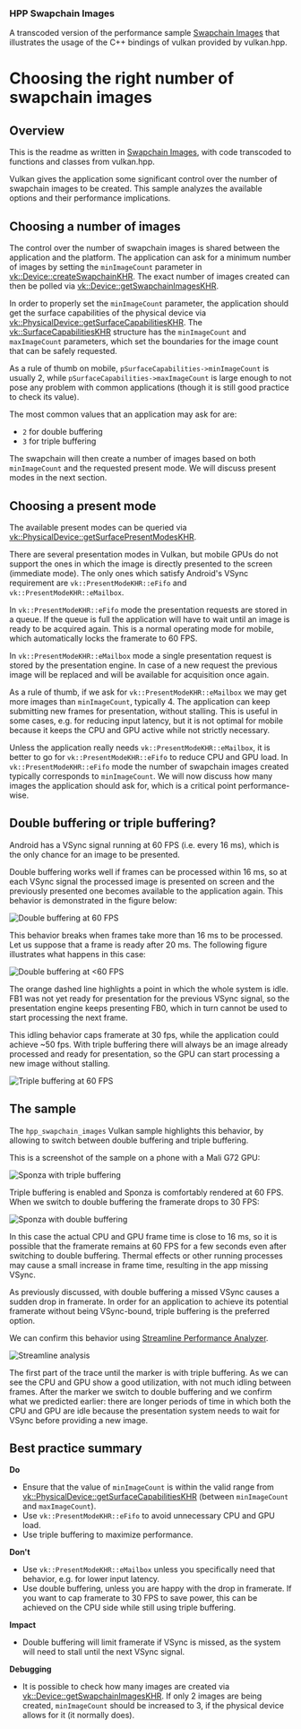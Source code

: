 <!--
- Copyright (c) 2022, The Khronos Group
-
- SPDX-License-Identifier: Apache-2.0
-
- Licensed under the Apache License, Version 2.0 the "License";
- you may not use this file except in compliance with the License.
- You may obtain a copy of the License at
-
-     http://www.apache.org/licenses/LICENSE-2.0
-
- Unless required by applicable law or agreed to in writing, software
- distributed under the License is distributed on an "AS IS" BASIS,
- WITHOUT WARRANTIES OR CONDITIONS OF ANY KIND, either express or implied.
- See the License for the specific language governing permissions and
- limitations under the License.
-
-->

### HPP Swapchain Images<br/>
A transcoded version of the performance sample [Swapchain Images](https://github.com/KhronosGroup/Vulkan-Samples/tree/master/samples/performance/swapchain_images) that illustrates the usage of the C++ bindings of vulkan provided by vulkan.hpp.

# Choosing the right number of swapchain images

## Overview

This is the readme as written in [Swapchain Images](https://github.com/KhronosGroup/Vulkan-Samples/tree/master/samples/performance/swapchain_images), with code transcoded to functions and classes from vulkan.hpp.

Vulkan gives the application some significant control over the number of swapchain images to be created. This sample analyzes the available options and their performance implications.

## Choosing a number of images

The control over the number of swapchain images is shared between the application and the platform. The application can ask for a minimum number of images by setting the `minImageCount` parameter in [vk::Device::createSwapchainKHR](https://www.khronos.org/registry/vulkan/specs/1.1-extensions/man/html/vkCreateSwapchainKHR.html). The exact number of images created can then be polled via [vk::Device::getSwapchainImagesKHR](https://www.khronos.org/registry/vulkan/specs/1.1-extensions/man/html/vkGetSwapchainImagesKHR.html).

In order to properly set the `minImageCount` parameter, the application should get the surface capabilities of the physical device via [vk::PhysicalDevice::getSurfaceCapabilitiesKHR](https://www.khronos.org/registry/vulkan/specs/1.1-extensions/man/html/vkGetPhysicalDeviceSurfaceCapabilitiesKHR.html).
The [vk::SurfaceCapabilitiesKHR](https://www.khronos.org/registry/vulkan/specs/1.1-extensions/man/html/VkSurfaceCapabilitiesKHR.html) structure has the `minImageCount` and `maxImageCount` parameters, which set the boundaries for the image count that can be safely requested.

As a rule of thumb on mobile, `pSurfaceCapabilities->minImageCount` is usually 2, while `pSurfaceCapabilities->maxImageCount` is large enough to not pose any problem with common applications (though it is still good practice to check its value).

The most common values that an application may ask for are:
* `2` for double buffering
* `3` for triple buffering

The swapchain will then create a number of images based on both `minImageCount` and the requested present mode. We will discuss present modes in the next section.

## Choosing a present mode

The available present modes can be queried via [vk::PhysicalDevice::getSurfacePresentModesKHR](https://www.khronos.org/registry/vulkan/specs/1.1-extensions/man/html/vkGetPhysicalDeviceSurfacePresentModesKHR.html).

There are several presentation modes in Vulkan, but mobile GPUs do not support the ones in which the image is directly presented to the screen (immediate mode). The only ones which satisfy Android's VSync requirement are `vk::PresentModeKHR::eFifo` and  `vk::PresentModeKHR::eMailbox`.

In `vk::PresentModeKHR::eFifo` mode the presentation requests are stored in a queue. If the queue is full the application will have to wait until an image is ready to be acquired again. This is a normal operating mode for mobile, which automatically locks the framerate to 60 FPS.

In `vk::PresentModeKHR::eMailbox` mode a single presentation request is stored by the presentation engine. In case of a new request the previous image will be replaced and will be available for acquisition once again.

As a rule of thumb, if we ask for `vk::PresentModeKHR::eMailbox` we may get more images than `minImageCount`, typically 4. The application can keep submitting new frames for presentation, without stalling. This is useful in some cases, e.g. for reducing input latency, but it is not optimal for mobile because it keeps the CPU and GPU active while not strictly necessary.

Unless the application really needs `vk::PresentModeKHR::eMailbox`, it is better to go for `vk::PresentModeKHR::eFifo` to reduce CPU and GPU load. In `vk::PresentModeKHR::eFifo` mode the number of swapchain images created typically corresponds to `minImageCount`. We will now discuss how many images the application should ask for, which is a critical point performance-wise.

## Double buffering or triple buffering?

Android has a VSync signal running at 60 FPS (i.e. every 16 ms), which is the only chance for an image to be presented.

Double buffering works well if frames can be processed within 16 ms, so at each VSync signal the processed image is presented on screen and the previously presented one becomes available to the application again.
This behavior is demonstrated in the figure below:

![Double buffering at 60 FPS](../swapchain_images/images/swapchain_double_buffering.png)

This behavior breaks when frames take more than 16 ms to be processed. Let us suppose that a frame is ready after 20 ms. The following figure illustrates what happens in this case:

![Double buffering at <60 FPS](../swapchain_images/images/swapchain_double_buffering_slow.png)

The orange dashed line highlights a point in which the whole system is idle. FB1 was not yet ready for presentation for the previous VSync signal, so the presentation engine keeps presenting FB0, which in turn cannot be used to start processing the next frame.

This idling behavior caps framerate at 30 fps, while the application could achieve ~50 fps. With triple buffering there will always be an image already processed and ready for presentation, so the GPU can start processing a new image without stalling.

![Triple buffering at 60 FPS](../swapchain_images/images/swapchain_triple_buffering.png)

## The sample

The `hpp_swapchain_images` Vulkan sample highlights this behavior, by allowing to switch between double buffering and triple buffering.

This is a screenshot of the sample on a phone with a Mali G72 GPU:

![Sponza with triple buffering](../swapchain_images/images/sponza_triple_buffering.jpg)

Triple buffering is enabled and Sponza is comfortably rendered at 60 FPS. When we switch to double buffering the framerate drops to 30 FPS:

![Sponza with double buffering](../swapchain_images/images/sponza_double_buffering.jpg)

In this case the actual CPU and GPU frame time is close to 16 ms, so it is possible that the framerate remains at 60 FPS for a few seconds even after switching to double buffering. Thermal effects or other running processes may cause a small increase in frame time, resulting in the app missing VSync.

As previously discussed, with double buffering a missed VSync causes a sudden drop in framerate. In order for an application to achieve its potential framerate without being VSync-bound, triple buffering is the preferred option.

We can confirm this behavior using [Streamline Performance Analyzer](https://developer.arm.com/products/software-development-tools/arm-development-studio/components/streamline-performance-analyzer).

![Streamline analysis](../swapchain_images/images/streamline_swapchain_marker.png)

The first part of the trace until the marker is with triple buffering. As we can see the CPU and GPU show a good utilization, with not much idling between frames.
After the marker we switch to double buffering and we confirm what we predicted earlier: there are longer periods of time in which both the CPU and GPU are idle because the presentation system needs to wait for VSync before providing a new image.

## Best practice summary

**Do**

* Ensure that the value of `minImageCount` is within the valid range from [vk::PhysicalDevice::getSurfaceCapabilitiesKHR](https://www.khronos.org/registry/vulkan/specs/1.1-extensions/man/html/vkGetPhysicalDeviceSurfaceCapabilitiesKHR.html) (between `minImageCount` and `maxImageCount`).
* Use `vk::PresentModeKHR::eFifo` to avoid unnecessary CPU and GPU load.
* Use triple buffering to maximize performance.

**Don't**
* Use `vk::PresentModeKHR::eMailbox` unless you specifically need that behavior, e.g. for lower input latency.
* Use double buffering, unless you are happy with the drop in framerate. If you want to cap framerate to 30 FPS to save power, this can be achieved on the CPU side while still using triple buffering.

**Impact**

* Double buffering will limit framerate if VSync is missed, as the system will need to stall until the next VSync signal.

**Debugging**

* It is possible to check how many images are created via [vk::Device::getSwapchainImagesKHR](https://www.khronos.org/registry/vulkan/specs/1.1-extensions/man/html/vkGetSwapchainImagesKHR.html). If only 2 images are being created, `minImageCount` should be increased to 3, if the physical device allows for it (it normally does).
